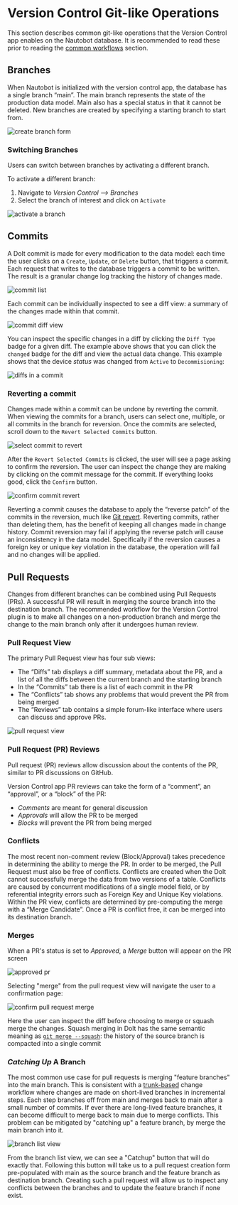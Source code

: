 # Version Control Git-like Operations

This section describes common git-like operations that the Version Control app enables on the Nautobot database.
It is recommended to read these prior to reading the [common workflows](workflows/common_workflows.md) section.

## Branches  

When Nautobot is initialized with the version control app, the database has a single branch “main”. 
The main branch represents the state of the production data model.
Main also has a special status in that it cannot be deleted. 
New branches are created by specifying a starting branch to start from.

![create branch form](images/create-branch-form.png)


### Switching Branches

Users can switch between branches by activating a different branch. 

To activate a different branch:
1. Navigate to *Version Control --> Branches*
2. Select the branch of interest and click on `Activate`

![activate a branch](images/activate-branch.png)

## Commits

A Dolt commit is made for every modification to the data model: each time the user clicks on a `Create`, `Update`, or `Delete` button, that triggers a commit.
Each request that writes to the database triggers a commit to be written. 
The result is a granular change log tracking the history of changes made.

![commit list](images/commits-in-main-branch.png)

Each commit can be individually inspected to see a diff view: a summary of the changes made within that commit.

![commit diff view](images/diffs-in-a-commit.png)

You can inspect the specific changes in a diff by clicking the `Diff Type` badge for a given diff. The example above shows 
that you can click the `changed` badge for the diff and view the actual data change. 
This example shows that the device *status* was changed from `Active` to `Decommisioning`:

![diffs in a commit](images/inspecting-a-diff-change.png)

### Reverting a commit

Changes made within a commit can be undone by reverting the commit. 
When viewing the commits for a branch, users can select one, multiple, or all commits in the branch for reversion.
Once the commits are selected, scroll down to the `Revert Selected Commits` button.

![select commit to revert](images/select-commit-to-revert.png)

After the `Revert Selected Commits` is clicked, the user will see a page asking to confirm the reversion. The user can inspect the change they are making by clicking on the commit message for the commit.
If everything looks good, click the `Confirm` button.

![confirm commit revert](images/confirm-commit-revert.png)

Reverting a commit causes the database to apply the “reverse patch” of the commits in the reversion, much like [Git revert](https://git-scm.com/docs/git-revert). 
Reverting commits, rather than deleting them, has the benefit of keeping all changes made in change history. 
Commit reversion may fail if applying the reverse patch will cause an inconsistency in the data model. 
Specifically if the reversion causes a foreign key or unique key violation in the database, the operation will fail and no changes will be applied.

## Pull Requests

Changes from different branches can be combined using Pull Requests (PRs). 
A successful PR will result in merging the source branch into the destination branch. 
The recommended workflow for the Version Control plugin is to make all changes on a non-production branch and merge the change to the main branch only after it undergoes human review.

### Pull Request View

The primary Pull Request view has four sub views:
* The “Diffs” tab displays a diff summary, metadata about the PR, and a list of all the diffs between the current branch and the starting branch
* In the “Commits” tab there is a list of each commit in the PR
* The “Conflicts” tab shows any problems that would prevent the PR from being merged 
* The “Reviews” tab contains a simple forum-like interface where users can discuss and approve PRs.

![pull request view](images/pull-request-view.png)

### Pull Request (PR) Reviews

Pull request (PR) reviews allow discussion about the contents of the PR, similar to PR discussions on GitHub.

Version Control app PR reviews can take the form of a “comment”, an “approval”, or a “block” of the PR:

* *Comments* are meant for general discussion 
* *Approvals* will allow the PR to be merged 
* *Blocks* will prevent the PR from being merged


### Conflicts

The most recent non-comment review (Block/Approval) takes precedence in determining the ability to merge the PR. 
In order to be merged, the Pull Request must also be free of conflicts. 
Conflicts are created when the Dolt cannot successfully merge the data from two versions of a table. 
Conflicts are caused by concurrent modifications of a single model field, or by referential integrity errors such as Foreign Key and Unique Key violations. 
Within the PR view, conflicts are determined by pre-computing the merge with a “Merge Candidate”.
Once a PR is conflict free, it can be merged into its destination branch. 

### Merges

When a PR's status is set to *Approved*, a *Merge* button will appear on the PR screen 

![approved pr](images/approved_pr.png)

Selecting "merge" from the pull request view will navigate the user to a confirmation page:

![confirm pull request merge](images/confirm-pull-request-merge.png)

Here the user can inspect the diff before choosing to merge or squash merge the changes.
Squash merging in Dolt has the same semantic meaning as [`git merge --squash`](https://git-scm.com/docs/git-merge#Documentation/git-merge.txt---squash):
the history of the source branch is compacted into a single commit

### *Catching Up* A Branch

The most common use case for pull requests is merging "feature branches" into the main branch. 
This is consistent with a [trunk-based](https://www.atlassian.com/continuous-delivery/continuous-integration/trunk-based-development) 
change workflow where changes are made on short-lived branches in incremental steps. 
Each step branches off from main and merges back to main after a small number of commits.
If ever there are long-lived feature branches, it can become difficult to merge back to main due to merge conflicts. 
This problem can be mitigated by "catching up" a feature branch, by merge the main branch into it.

![branch list view](images/branch-list-view.png)

From the branch list view, we can see a "Catchup" button that will do exactly that. 
Following this button will take us to a pull request creation form pre-populated with main as the source branch and the feature branch as destination branch.
Creating such a pull request will allow us to inspect any conflicts between the branches and to update the feature branch if none exist.
